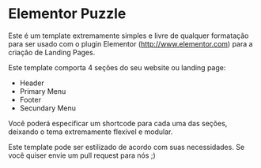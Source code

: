 # Elementor Puzzle

Este é um template extremamente simples e livre de qualquer formatação para ser usado com o plugin Elementor (http://www.elementor.com) para a criação de Landing Pages.

Este template comporta 4 seções do seu website ou landing page:

- Header
- Primary Menu
- Footer
- Secundary Menu

Você poderá especificar um shortcode para cada uma das seções, deixando o tema
extremamente flexível e modular.

Este template pode ser estilizado de acordo com suas necessidades. Se você quiser envie um pull request para nós ;)
